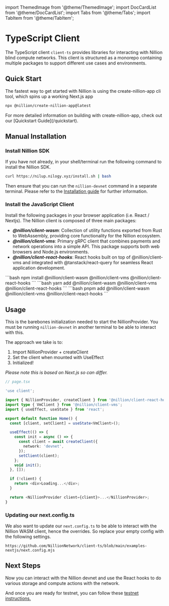 import ThemedImage from '@theme/ThemedImage';
import DocCardList from '@theme/DocCardList';
import Tabs from '@theme/Tabs';
import TabItem from '@theme/TabItem';

# TypeScript Client

The TypeScript client `client-ts` provides libraries for interacting with Nillion blind compute networks. This client is structured as a monorepo containing multiple packages to support different use cases and environments.

## Quick Start

The fastest way to get started with Nillion is using the create-nillion-app cli tool, which spins up a working Next.js app

```bash
npx @nillion/create-nillion-app@latest
```

<div style={{ textAlign: 'center' }}>
  <ThemedImage
    alt="Nillion Quickstart Demo"
    sources={{
        light: '/img/nillion_quickstart_demo_light.png',
        dark: '/img/nillion_quickstart_demo_dark.png',
      }}
  />
  <p>For more detailed information on building with create-nillion-app, check out our [Quickstart Guide](/quickstart).</p>
</div>

## Manual Installation

### Install Nillion SDK

If you have not already, in your shell/terminal run the following command to install the Nillion SDK.

```bash
curl https://nilup.nilogy.xyz/install.sh | bash
```

Then ensure that you can run the `nillion-devnet` command in a separate terminal. Please refer to the [Installation guide](./installation) for further information.

### Install the JavaScript Client

Install the following packages in your browser application (i.e. React / Nextjs). The Nillion client is composed of three main packages:

- **_@nillion/client-wasm_**: Collection of utility functions exported from Rust to WebAssembly, providing core functionality for the Nillion ecosystem.
- **_@nillion/client-vms_**: Primary gRPC client that combines payments and network operations into a simple API. This package supports both web browsers and Node.js environments.
- **_@nillion/client-react-hooks_**: React hooks built on top of @nillion/client-vms and integrated with @tanstack/react-query for seamless React application development.

<Tabs>

  <TabItem value="npm" label="npm" default>
```bash
npm install @nillion/client-wasm @nillion/client-vms @nillion/client-react-hooks
```
  </TabItem>

   <TabItem value="yarn" label="yarn">
```bash
yarn add @nillion/client-wasm @nillion/client-vms @nillion/client-react-hooks
```
  </TabItem>

  <TabItem value="pnpm" label="pnpm">
```bash
pnpm add @nillion/client-wasm @nillion/client-vms @nillion/client-react-hooks
```
  </TabItem>
</Tabs>

## Usage

This is the barebones initialization needed to start the NillionProvider. You must be running `nillion-devnet` in another terminal to be able to interact with this.

The approach we take is to:

1. Import NillionProvider + createClient
2. Set the client when mounted with UseEffect
3. Initialized!

_Please note this is based on Next.js so can differ._

```typescript
// page.tsx

'use client';

import { NillionProvider, createClient } from '@nillion/client-react-hooks';
import type { VmClient } from '@nillion/client-vms';
import { useEffect, useState } from 'react';

export default function Home() {
  const [client, setClient] = useState<VmClient>();

  useEffect(() => {
    const init = async () => {
      const client = await createClient({
        network: 'devnet',
      });
      setClient(client);
    };
    void init();
  }, []);

  if (!client) {
    return <div>Loading...</div>;
  }

  return <NillionProvider client={client}>...</NillionProvider>;
}
```

### Updating our next.config.ts

We also want to update our `next.config.ts` to be able to interact with the Nillion WASM client, hence the overrides. So replace your empty config with the following settings.

```tsx reference showGithubLink
https://github.com/NillionNetwork/client-ts/blob/main/examples-nextjs/next.config.mjs
```

## Next Steps

Now you can interact with the Nillion devnet and use the React hooks to do various storage and compute actions with the network.

And once you are ready for testnet, you can follow these [testnet instructions.](./quickstart-testnet.md)

<!-- <DocCardList/> -->
